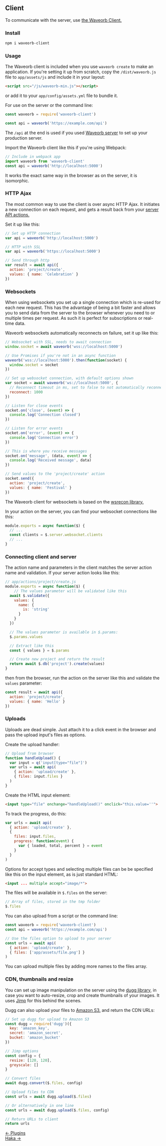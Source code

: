 ## Client

To communicate with the server, use [the Waveorb Client.](https://github.com/eldoy/waveorb-client)

### Install

```bash
npm i waveorb-client
```

### Usage

The Waveorb client is included when you use `waveorb create` to make an application. If you're setting it up from scratch, copy the `/dist/waveorb.js` file to `app/assets/js` and include it in your layout:
```html
<script src="/js/waveorb-min.js"></script>
```
or add it to your `app/config/assets.yml` file to bundle it.

For use on the server or the command line:
```js
const waveorb = require('waveorb-client')

const api = waveorb('https://example.com/api')
```

The `/api` at the end is used if you used [Waveorb server](https://github.com/eldoy/waveorb-server) to set up your production server.

Import the Waveorb client like this if you're using Webpack:
```js
// Include in webpack app
import waveorb from 'waveorb-client'
const api = waveorb('http://localhost:5000')
```
It works the exact same way in the browser as on the server, it is isomorphic.

### HTTP Ajax

The most common way to use the client is over async HTTP Ajax. It initiates a new connection on each request, and gets a result back from your [server API actions.](/doc/actions)

Set it up like this:
```js
// Set up HTTP connection
var api = waveorb('http://localhost:5000')

// HTTP with SSL
var api = waveorb('https://localhost:5000')

// Send through http
var result = await api({
  action: 'project/create',
  values: { name: 'Celebration' }
})
```

### Websockets

When using websockets you set up a single connection which is re-used for each new request. This has the advantage of being a bit faster and allows you to send data from the server to the browser whenever you need to or multiple times per request. As such it is perfect for subscriptions or real-time data.

Waveorb websockets automatically reconnects on failure, set it up like this:
```js
// Websocket with SSL, needs to await connection
window.socket = await waveorb('wss://localhost:5000')

// Use Promises if you're not in an async function
waveorb('wss://localhost:5000').then(function(socket) {
  window.socket = socket
})

// Set up websocket connection, with default options shown
var socket = await waveorb('ws://localhost:5000', {
  // Reconnect timeout in ms, set to false to not automatically reconnect
  reconnect: 1000
})

// Listen for close events
socket.on('close', (event) => {
  console.log('Connection closed')
})

// Listen for error events
socket.on('error', (event) => {
  console.log('Connection error')
})

// This is where you receive messages
socket.on('message', (data, event) => {
  console.log('Received message', data)
})

// Send values to the 'project/create' action
socket.send({
  action: 'project/create',
  values: { name: 'Festival' }
})
```
The Waveorb client for websockets is based on the [wsrecon library.](https://github.com/eldoy/wsrecon)

In your action on the server, you can find your websocket connections like this:
```js
module.exports = async function($) {
  // ...
  const clients = $.server.websocket.clients
  // ...
}
```

### Connecting client and server
The action name and parameters in the client matches the server action name and validation. If your server action looks like this:
```js
// app/actions/project/create.js
module.exports = async function($) {
    // The values parameter will be validated like this
  await $.validate({
    values: {
      name: {
        is: 'string'
      }
    }
  })

  // The values parameter is available in $.params:
  $.params.values

  // Extract like this
  const { values } = $.params

  // Create new project and return the result
  return await $.db('project').create(values)
}
```
then from the browser, run the action on the server like this and validate the `values` parameter:
```js
const result = await api({
  action: 'project/create',
  values: { name: 'Hello' }
})
```

### Uploads

Uploads are dead simple. Just attach it to a click event in the browser and pass the upload input's files as options.

Create the upload handler:
```js
// Upload from browser
function handleUpload() {
  var input = q('input[type="file"]')
  var urls = await api(
    { action: 'upload/create' },
    { files: input.files }
  )
}
```

Create the HTML input element:
```html
<input type="file" onchange="handleUpload()" onclick="this.value=''">
```

To track the progress, do this:
```js
var urls = await api(
  { action: 'upload/create' },
  {
    files: input.files,
    progress: function(event) {
      var { loaded, total, percent } = event
    }
  }
)
```

Options for accept types and selecting multiple files can be be specified like this on the input element, as is just standard HTML:
```html
<input ... multiple accept="image/*">
```

The files will be available in `$.files` on the server:
```js
// Array of files, stored in the tmp folder
$.files
```

You can also upload from a script or the command line:
```js
const waveorb = require('waveorb-client')
const api = waveorb('https://example.com/api')

// Use the files option to upload to your server
const urls = await api(
  { action: 'upload/create' },
  { files: ['app/assets/file.png'] }
)
```
You can upload multiple files by adding more names to the files array.

### CDN, thumbnails and resize

You can set up image manipulation on the server using the [dugg library](https://github.com/eldoy/dugg), in case you want to auto-resize, crop and create thumbnails of your images. It uses [Jimp](https://github.com/oliver-moran/jimp) for this behind the scenes.

Dugg can also upload your files to [Amazon S3.](https://aws.amazon.com/s3/) and return the CDN URLs:
```js
// Set up dugg for upload to Amazon S3
const dugg = require('dugg')({
  key: 'amazon_key',
  secret: 'amazon_secret',
  bucket: 'amazon_bucket'
})

// Jimp options
const config = {
  resize: [120, 120],
  greyscale: []
}

// Convert files
await dugg.convert($.files, config)

// Upload files to CDN
const urls = await dugg.upload($.files)

// Or alternatively in one line
const urls = await dugg.upload($.files, config)

// Return URLs to client
return urls
```

<div class="nav">
  <div><a href="/doc/plugins">&larr; Plugins</a></div>
  <div><a href="/doc/haka">Haka &rarr;</a></div>
</div>